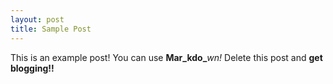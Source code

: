 ```yaml
---
layout: post
title: Sample Post
---
```

This is an example post! You can use **Mar_kdo_**_wn!_ Delete this post and **get blogging!!**
